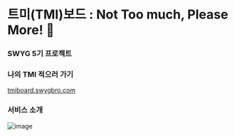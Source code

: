 # 트미(TMI)보드 : Not Too much, Please More! 🙋 

### SWYG 5기 프로젝트
### 나의 TMI 적으러 가기 
[tmiboard.swygbro.com](https://tmiboard.swygbro.com/)

### 서비스 소개
![image](https://user-images.githubusercontent.com/84756243/228446441-e3571f9f-3da8-44ea-a80e-8757e49cb958.png)





